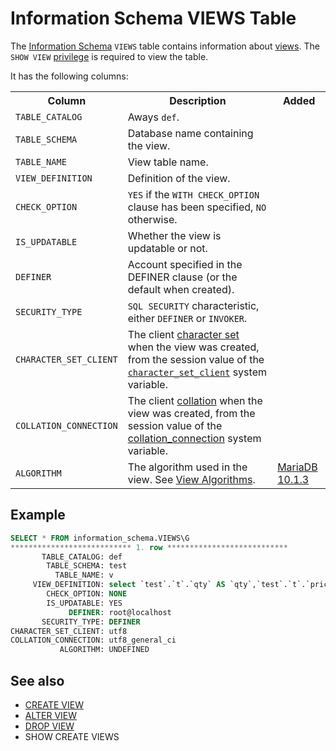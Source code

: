 # Information Schema VIEWS Table

The [Information Schema](/kb/en/information_schema/) `VIEWS` table contains information about [views](/programming-customizing-mariadb/views). The `SHOW VIEW` [privilege](/sql-statements-structure/sql-statements/account-management-sql-commands/grant) is required to view the table.

It has the following columns:

<table><tbody><tr><th>Column</th><th>Description</th><th>Added</th></tr>
<tr><td><code>TABLE_CATALOG</code></td><td>Aways <code>def</code>.</td></tr>
<tr><td><code>TABLE_SCHEMA</code></td><td>Database name containing the view.</td><td></td></tr>
<tr><td><code>TABLE_NAME</code></td><td>View table name.</td><td></td></tr>
<tr><td><code>VIEW_DEFINITION</code></td><td>Definition of the view.</td><td></td></tr>
<tr><td><code>CHECK_OPTION</code></td><td><code>YES</code> if the <code>WITH CHECK_OPTION</code> clause has been specified, <code>NO</code> otherwise.</td><td></td></tr>
<tr><td><code>IS_UPDATABLE</code></td><td>Whether the view is updatable or not.</td><td></td></tr>
<tr><td><code>DEFINER</code></td><td>Account specified in the DEFINER clause (or the default when created).</td><td></td></tr>
<tr><td><code>SECURITY_TYPE</code></td><td><code>SQL SECURITY</code> characteristic, either <code>DEFINER</code> or <code>INVOKER</code>.</td><td></td></tr>
<tr><td><code>CHARACTER_SET_CLIENT</code></td><td>The client <a href="/kb/en/data-types-character-sets-and-collations/">character set</a> when the view was created, from the session value of the <code><a href="/kb/en/server-system-variables/#character_set_client">character_set_client</a></code> system variable.</td><td></td></tr>
<tr><td><code>COLLATION_CONNECTION</code></td><td>The client <a href="/kb/en/data-types-character-sets-and-collations/">collation</a> when the view was created, from the session value of the <a href="/kb/en/server-system-variables/#collation_connection">collation_connection</a> system variable.</td><td></td></tr>
<tr><td><code>ALGORITHM</code></td><td>The algorithm used in the view. See <a href="/kb/en/view-algorithms/">View Algorithms</a>.</td><td><a href="/kb/en/mariadb-1013-release-notes/">MariaDB 10.1.3</a></td></tr>
</tbody></table>

## Example

```sql
SELECT * FROM information_schema.VIEWS\G
*************************** 1. row ***************************
       TABLE_CATALOG: def
        TABLE_SCHEMA: test
          TABLE_NAME: v
     VIEW_DEFINITION: select `test`.`t`.`qty` AS `qty`,`test`.`t`.`price` AS `price`,(`test`.`t`.`qty` * `test`.`t`.`price`) AS `value` from `test`.`t`
        CHECK_OPTION: NONE
        IS_UPDATABLE: YES
             DEFINER: root@localhost
       SECURITY_TYPE: DEFINER
CHARACTER_SET_CLIENT: utf8
COLLATION_CONNECTION: utf8_general_ci
           ALGORITHM: UNDEFINED
```

## See also

- [CREATE VIEW](/programming-customizing-mariadb/views/create-view)
- [ALTER VIEW](/programming-customizing-mariadb/views/alter-view)
- [DROP VIEW](/programming-customizing-mariadb/views/drop-view)
- <a undefined>SHOW CREATE VIEWS</a>